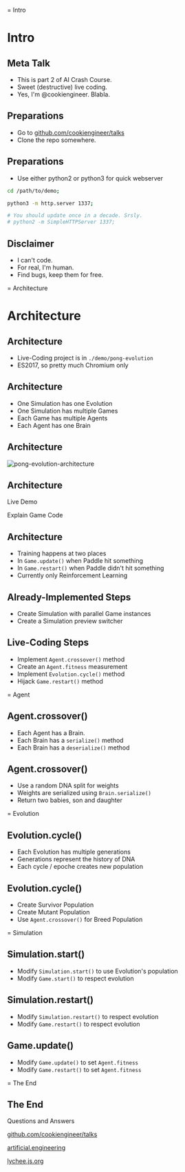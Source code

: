 
= Intro

# Intro

## Meta Talk

- This is part 2 of AI Crash Course.
- Sweet (destructive) live coding.
- Yes, I'm @cookiengineer. Blabla.


## Preparations

- Go to [github.com/cookiengineer/talks](github.com/cookiengineer/talks)
- Clone the repo somewhere.


## Preparations

- Use either python2 or python3 for quick webserver

```bash
cd /path/to/demo;

python3 -m http.server 1337;

# You should update once in a decade. Srsly.
# python2 -m SimpleHTTPServer 1337;
```


## Disclaimer

- I can't code.
- For real, I'm human.
- Find bugs, keep them for free.


= Architecture

# Architecture

## Architecture

- Live-Coding project is in `./demo/pong-evolution`
- ES2017, so pretty much Chromium only


## Architecture

- One Simulation has one Evolution
- One Simulation has multiple Games
- Each Game has multiple Agents
- Each Agent has one Brain


## Architecture

![pong-evolution-architecture](/asset/pong-evolution-architecture.png)


## Architecture

Live Demo

Explain Game Code


## Architecture

- Training happens at two places
- In `Game.update()` when Paddle hit something
- In `Game.restart()` when Paddle didn't hit something
- Currently only Reinforcement Learning


## Already-Implemented Steps

- Create Simulation with parallel Game instances
- Create a Simulation preview switcher


## Live-Coding Steps

- Implement `Agent.crossover()` method
- Create an `Agent.fitness` measurement
- Implement `Evolution.cycle()` method
- Hijack `Game.restart()` method


= Agent

## Agent.crossover()

- Each Agent has a Brain.
- Each Brain has a `serialize()` method
- Each Brain has a `deserialize()` method


## Agent.crossover()

- Use a random DNA split for weights
- Weights are serialized using `Brain.serialize()`
- Return two babies, son and daughter


= Evolution

## Evolution.cycle()

- Each Evolution has multiple generations
- Generations represent the history of DNA
- Each cycle / epoche creates new population


## Evolution.cycle()

- Create Survivor Population
- Create Mutant Population
- Use `Agent.crossover()` for Breed Population


= Simulation

## Simulation.start()

- Modify `Simulation.start()` to use Evolution's population
- Modify `Game.start()` to respect evolution


## Simulation.restart()

- Modify `Simulation.restart()` to respect evolution
- Modify `Game.restart()` to respect evolution


## Game.update()

- Modify `Game.update()` to set `Agent.fitness`
- Modify `Game.restart()` to set `Agent.fitness`



= The End

## The End

Questions and Answers

[github.com/cookiengineer/talks](https://github.com/cookiengineer/talks)

[artificial.engineering](http://artificial.engineering)

[lychee.js.org](https://lychee.js.org)

